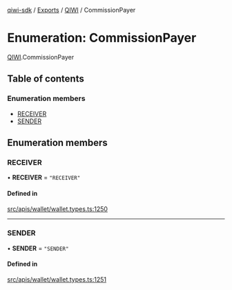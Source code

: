 [qiwi-sdk](../README.md) / [Exports](../modules.md) / [QIWI](../modules/QIWI.md) / CommissionPayer

# Enumeration: CommissionPayer

[QIWI](../modules/QIWI.md).CommissionPayer

## Table of contents

### Enumeration members

- [RECEIVER](QIWI.CommissionPayer.md#receiver)
- [SENDER](QIWI.CommissionPayer.md#sender)

## Enumeration members

### RECEIVER

• **RECEIVER** = `"RECEIVER"`

#### Defined in

[src/apis/wallet/wallet.types.ts:1250](https://github.com/AlexXanderGrib/node-qiwi-sdk/blob/1999c21/src/apis/wallet/wallet.types.ts#L1250)

___

### SENDER

• **SENDER** = `"SENDER"`

#### Defined in

[src/apis/wallet/wallet.types.ts:1251](https://github.com/AlexXanderGrib/node-qiwi-sdk/blob/1999c21/src/apis/wallet/wallet.types.ts#L1251)
